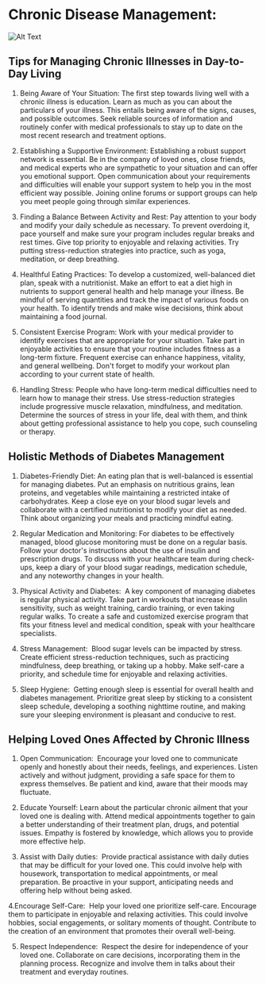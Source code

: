 # Chronic Disease Management: 
![Alt Text](https://www.google.com/imgres?imgurl=https%3A%2F%2Fwww.goreymed.ie%2Fsites%2Fwww.goreymed.ie%2Ffiles%2Finline-images%2FChronic%2520Disease%2520Management%2520.jpeg&tbnid=1LxOsglifsvspM&vet=12ahUKEwj6-NzKraGDAxU9yAIHHY5pA7YQMygGegQIARB_..i&imgrefurl=https%3A%2F%2Fwww.goreymed.ie%2Fchronic-disease-management&docid=-FOOR4AK30koVM&w=1400&h=658&q=Chronic%20Disease%20Management&ved=2ahUKEwj6-NzKraGDAxU9yAIHHY5pA7YQMygGegQIARB_)

## Tips for Managing Chronic Illnesses in Day-to-Day Living
1. Being Aware of Your Situation:
The first step towards living well with a chronic illness is education. Learn as much as you can about the particulars of your illness. This entails being aware of the signs, causes, and possible outcomes. Seek reliable sources of information and routinely confer with medical professionals to stay up to date on the most recent research and treatment options.

2. Establishing a Supportive Environment:
Establishing a robust support network is essential. Be in the company of loved ones, close friends, and medical experts who are sympathetic to your situation and can offer you emotional support. Open communication about your requirements and difficulties will enable your support system to help you in the most efficient way possible. Joining online forums or support groups can help you meet people going through similar experiences.
  
3. Finding a Balance Between Activity and Rest:
Pay attention to your body and modify your daily schedule as necessary. To prevent overdoing it, pace yourself and make sure your program includes regular breaks and rest times. Give top priority to enjoyable and relaxing activities. Try putting stress-reduction strategies into practice, such as yoga, meditation, or deep breathing.

4. Healthful Eating Practices:
To develop a customized, well-balanced diet plan, speak with a nutritionist. Make an effort to eat a diet high in nutrients to support general health and help manage your illness. Be mindful of serving quantities and track the impact of various foods on your health. To identify trends and make wise decisions, think about maintaining a food journal.

5. Consistent Exercise Program:
  Work with your medical provider to identify exercises that are appropriate for your situation. Take part in enjoyable activities to ensure that your routine includes fitness as a long-term fixture. Frequent exercise can enhance happiness, vitality, and general wellbeing. Don't forget to modify your workout plan according to your current state of health.

6. Handling Stress:
People who have long-term medical difficulties need to learn how to manage their stress. Use stress-reduction strategies include progressive muscle relaxation, mindfulness, and meditation. Determine the sources of stress in your life, deal with them, and think about getting professional assistance to help you cope, such counseling or therapy.

## Holistic Methods of Diabetes Management
1. Diabetes-Friendly Diet:
An eating plan that is well-balanced is essential for managing diabetes. Put an emphasis on nutritious grains, lean proteins, and vegetables while maintaining a restricted intake of carbohydrates. Keep a close eye on your blood sugar levels and collaborate with a certified nutritionist to modify your diet as needed. Think about organizing your meals and practicing mindful eating.

2. Regular Medication and Monitoring:
For diabetes to be effectively managed, blood glucose monitoring must be done on a regular basis. Follow your doctor's instructions about the use of insulin and prescription drugs. To discuss with your healthcare team during check-ups, keep a diary of your blood sugar readings, medication schedule, and any noteworthy changes in your health.

3. Physical Activity and Diabetes: 
A key component of managing diabetes is regular physical activity. Take part in workouts that increase insulin sensitivity, such as weight training, cardio training, or even taking regular walks. To create a safe and customized exercise program that fits your fitness level and medical condition, speak with your healthcare specialists.

4. Stress Management: 
Blood sugar levels can be impacted by stress. Create efficient stress-reduction techniques, such as practicing mindfulness, deep breathing, or taking up a hobby. Make self-care a priority, and schedule time for enjoyable and relaxing activities.

5. Sleep Hygiene: 
Getting enough sleep is essential for overall health and diabetes management. Prioritize great sleep by sticking to a consistent sleep schedule, developing a soothing nighttime routine, and making sure your sleeping environment is pleasant and conducive to rest.

## Helping Loved Ones Affected by Chronic Illness
1. Open Communication: 
Encourage your loved one to communicate openly and honestly about their needs, feelings, and experiences. Listen actively and without judgment, providing a safe space for them to express themselves. Be patient and kind, aware that their moods may fluctuate.

2. Educate Yourself:
Learn about the particular chronic ailment that your loved one is dealing with. Attend medical appointments together to gain a better understanding of their treatment plan, drugs, and potential issues. Empathy is fostered by knowledge, which allows you to provide more effective help.

3. Assist with Daily duties: 
Provide practical assistance with daily duties that may be difficult for your loved one. This could involve help with housework, transportation to medical appointments, or meal preparation. Be proactive in your support, anticipating needs and offering help without being asked.

4.Encourage Self-Care: 
Help your loved one prioritize self-care. Encourage them to participate in enjoyable and relaxing activities. This could involve hobbies, social engagements, or solitary moments of thought. Contribute to the creation of an environment that promotes their overall well-being.

5. Respect Independence: 
Respect the desire for independence of your loved one. Collaborate on care decisions, incorporating them in the planning process. Recognize and involve them in talks about their treatment and everyday routines.
